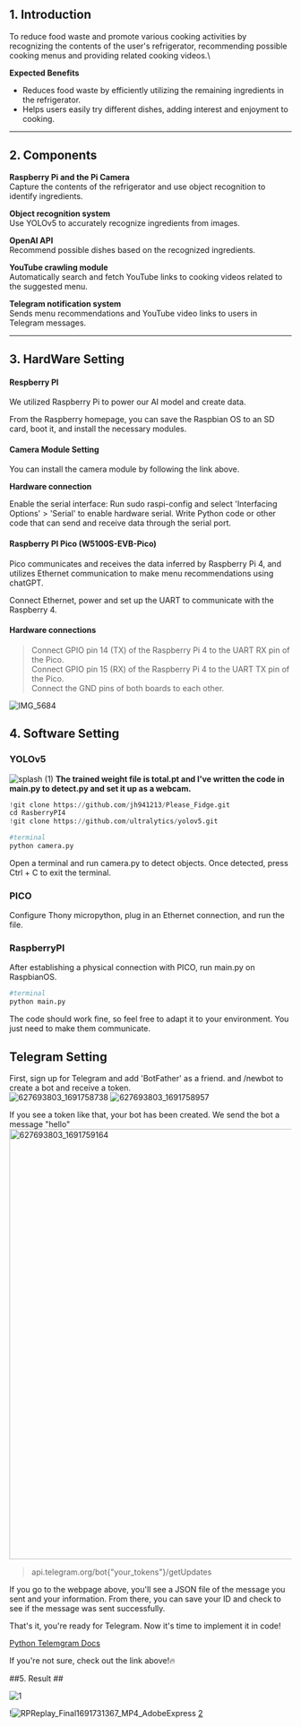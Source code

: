 ## 1. Introduction  
To reduce food waste and promote various cooking activities by recognizing the contents of the user's refrigerator, recommending possible cooking menus and providing related cooking videos.\

**Expected Benefits**  
- Reduces food waste by efficiently utilizing the remaining ingredients in the refrigerator.
- Helps users easily try different dishes, adding interest and enjoyment to cooking.

---

## 2. Components  
**Raspberry Pi and the Pi Camera**    
Capture the contents of the refrigerator and use object recognition to identify ingredients.  

**Object recognition system**  
Use YOLOv5 to accurately recognize ingredients from images.  

**OpenAI API**   
Recommend possible dishes based on the recognized ingredients.  

**YouTube crawling module**  
Automatically search and fetch YouTube links to cooking videos related to the suggested menu.  

**Telegram notification system**  
Sends menu recommendations and YouTube video links to users in Telegram messages.  

---

## **3. HardWare Setting**

#### Respberry PI 

We utilized Raspberry Pi to power our AI model and create data.  

From the Raspberry homepage, you can save the Raspbian OS to an SD card, boot it, and install the necessary modules.  

#### Camera Module Setting  

You can install the camera module by following the link above.  

**Hardware connection**  

Enable the serial interface: Run sudo raspi-config and select 'Interfacing Options' > 'Serial' to enable hardware serial. 
Write Python code or other code that can send and receive data through the serial port.    


#### Raspberry PI Pico (W5100S-EVB-Pico)  


Pico communicates and receives the data inferred by Raspberry Pi 4, and utilizes Ethernet communication to make menu recommendations using chatGPT.  

Connect Ethernet, power and set up the UART to communicate with the Raspberry 4.  

 

#### Hardware connections  

> Connect GPIO pin 14 (TX) of the Raspberry Pi 4 to the UART RX pin of the Pico.  
> Connect GPIO pin 15 (RX) of the Raspberry Pi 4 to the UART TX pin of the Pico.  
> Connect the GND pins of both boards to each other.


![IMG_5684](https://github.com/jh941213/Please_Fidge/assets/112835087/32ccc049-8ac5-4dee-af10-b46ad5c551d8)

## **4. Software Setting**
  
### YOLOv5  
![splash (1)](https://github.com/jh941213/Please_Fidge/assets/112835087/7c2910a7-38ec-4fe8-bcc9-8b1586c422fd)
**The trained weight file is total.pt and I've written the code in main.py to detect.py and set it up as a webcam.**  

```python
!git clone https://github.com/jh941213/Please_Fidge.git
cd RasberryPI4
!git clone https://github.com/ultralytics/yolov5.git
```
```python
#terminal
python camera.py
```
Open a terminal and run camera.py to detect objects. Once detected, press Ctrl + C to exit the terminal.


### PICO
Configure Thony micropython, plug in an Ethernet connection, and run the file.

### RaspberryPI
After establishing a physical connection with PICO, run main.py on RaspbianOS.  

```python
#terminal
python main.py
```

The code should work fine, so feel free to adapt it to your environment. You just need to make them communicate.  

## **Telegram Setting**
First, sign up for Telegram and add 'BotFather' as a friend. and /newbot to create a bot and receive a token.  
![627693803_1691758738](https://github.com/jh941213/Please_Fidge/assets/112835087/6559f339-4e1b-4483-872b-d5c5712378bd)
![627693803_1691758957](https://github.com/jh941213/Please_Fidge/assets/112835087/3af30342-af90-4eb8-9227-11cb2ac3cf26)

If you see a token like that, your bot has been created. We send the bot a message "hello"
<img width="768" alt="627693803_1691759164" src="https://github.com/jh941213/Please_Fidge/assets/112835087/a69bb6ae-4733-4e7b-bda4-47559d7390b2">
> api.telegram.org/bot{"your_tokens"}/getUpdates

If you go to the webpage above, you'll see a JSON file of the message you sent and your information. From there, you can save your ID and check to see if the message was sent successfully.  

That's it, you're ready for Telegram. Now it's time to implement it in code!  

[Python Telemgram Docs](https://docs.python-telegram-bot.org/en/stable/index.html)  

If you're not sure, check out the link above!🔥  

##5. Result ##

![1](https://github.com/jh941213/Please_Fidge/assets/112835087/3cfe625e-ef46-4538-bcb1-d52355038684)

!![RPReplay_Final1691731367_MP4_AdobeExpress](https://github.com/jh941213/Please_Fidge/assets/112835087/b4ce27b6-d668-437b-bb27-1c2cda8ec77e)
[2](https://github.com/jh941213/Please_Fidge/assets/112835087/5274167a-848d-46d8-9b4d-e6c6572da74a)


